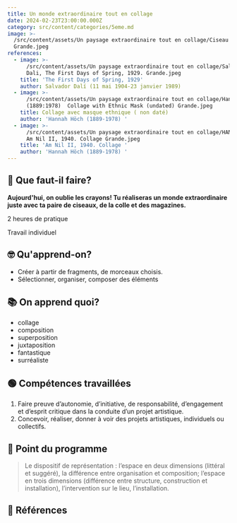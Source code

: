 ```yaml
---
title: Un monde extraordinaire tout en collage
date: 2024-02-23T23:00:00.000Z
category: src/content/categories/5eme.md
image: >-
  /src/content/assets/Un paysage extraordinaire tout en collage/Ciseau image
  Grande.jpeg
references:
  - image: >-
      /src/content/assets/Un paysage extraordinaire tout en collage/Salvador
      Dali, The First Days of Spring, 1929. Grande.jpeg
    title: 'The First Days of Spring, 1929'
    author: Salvador Dalí (11 mai 1904-23 janvier 1989)
  - image: >-
      /src/content/assets/Un paysage extraordinaire tout en collage/Hannah Höch
      (1889:1978)  Collage with Ethnic Mask (undated) Grande.jpeg
    title: Collage avec masque ethnique ( non daté)
    author: 'Hannah Höch (1889-1978) '
  - image: >-
      /src/content/assets/Un paysage extraordinaire tout en collage/HANNAH HÖCH
      Am Nil II, 1940. Collage Grande.jpeg
    title: 'Am Nil II, 1940. Collage '
    author: 'Hannah Höch (1889-1978) '
---
```


## 🧐 Que faut-il faire?

**Aujourd'hui, on oublie les crayons! Tu réaliseras un monde extraordinaire juste avec ta paire de ciseaux, de la colle et des magazines.**

2 heures de pratique

Travail individuel

## 🤓 Qu'apprend-on?

* Créer à partir de fragments, de morceaux choisis.
* Sélectionner, organiser, composer des éléments

## 📚 On apprend quoi?

* collage
* composition
* superposition
* juxtaposition
* fantastique
* surréaliste

## 🟢 Compétences travaillées

1. Faire preuve d’autonomie, d’initiative, de responsabilité, d’engagement et d’esprit critique dans la conduite d’un projet artistique.
2. Concevoir, réaliser, donner à voir des projets artistiques, individuels ou collectifs.

## 📓 Point du programme

> Le dispositif de représentation : l’espace en deux dimensions (littéral et suggéré), la différence entre organisation et composition; l’espace en trois dimensions (différence entre structure, construction et installation), l’intervention sur le lieu, l’installation.

## 👀 Références
